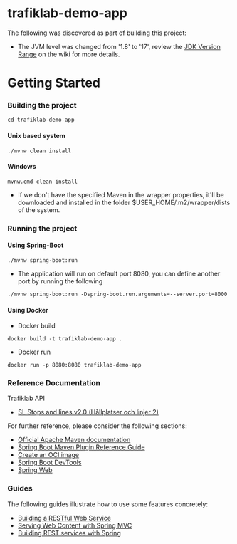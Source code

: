 # trafiklab-demo-app

The following was discovered as part of building this project:

* The JVM level was changed from '1.8' to '17', review
  the [JDK Version Range](https://github.com/spring-projects/spring-framework/wiki/Spring-Framework-Versions#jdk-version-range)
  on the wiki for more details.

# Getting Started

### Building the project

```
cd trafiklab-demo-app
```

#### Unix based system

```
./mvnw clean install
```

#### Windows

```
mvnw.cmd clean install
```

* If we don't have the specified Maven in the wrapper properties, it'll be downloaded and installed in the folder
  $USER_HOME/.m2/wrapper/dists of the system.

### Running the project

#### Using Spring-Boot

```
./mvnw spring-boot:run
```

* The application will run on default port 8080, you can define another port by running the following

```
./mvnw spring-boot:run -Dspring-boot.run.arguments=--server.port=8000
```

#### Using Docker

* Docker build

```
docker build -t trafiklab-demo-app .
```

* Docker run

```
docker run -p 8080:8080 trafiklab-demo-app
```

### Reference Documentation

Trafiklab API

* [SL Stops and lines v2.0 (Hållplatser och linjer 2)](https://www.trafiklab.se/api/trafiklab-apis/sl/stops-and-lines-2)

For further reference, please consider the following sections:

* [Official Apache Maven documentation](https://maven.apache.org/guides/index.html)
* [Spring Boot Maven Plugin Reference Guide](https://docs.spring.io/spring-boot/docs/3.0.6/maven-plugin/reference/html/)
* [Create an OCI image](https://docs.spring.io/spring-boot/docs/3.0.6/maven-plugin/reference/html/#build-image)
* [Spring Boot DevTools](https://docs.spring.io/spring-boot/docs/3.0.6/reference/htmlsingle/#using.devtools)
* [Spring Web](https://docs.spring.io/spring-boot/docs/3.0.6/reference/htmlsingle/#web)

### Guides

The following guides illustrate how to use some features concretely:

* [Building a RESTful Web Service](https://spring.io/guides/gs/rest-service/)
* [Serving Web Content with Spring MVC](https://spring.io/guides/gs/serving-web-content/)
* [Building REST services with Spring](https://spring.io/guides/tutorials/rest/)

